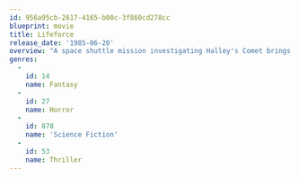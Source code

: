 ```yaml
---
id: 956a95cb-2617-4165-b00c-3f860cd278cc
blueprint: movie
title: Lifeforce
release_date: '1985-06-20'
overview: "A space shuttle mission investigating Halley's Comet brings back a malevolent race of space vampires who transform most of London's population into zombies. The only survivor of the expedition and British authorities attempt to capture a mysterious but beautiful alien woman who appears responsible."
genres:
  -
    id: 14
    name: Fantasy
  -
    id: 27
    name: Horror
  -
    id: 878
    name: 'Science Fiction'
  -
    id: 53
    name: Thriller
---
```

